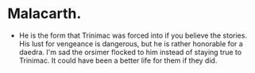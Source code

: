 # Malacarth.
- He is the form that Trinimac was forced into if you believe the stories. His lust for vengeance is dangerous, but he is rather honorable for a daedra. I'm sad the orsimer flocked to him instead of staying true to Trinimac. It could have been a better life for them if they did.
